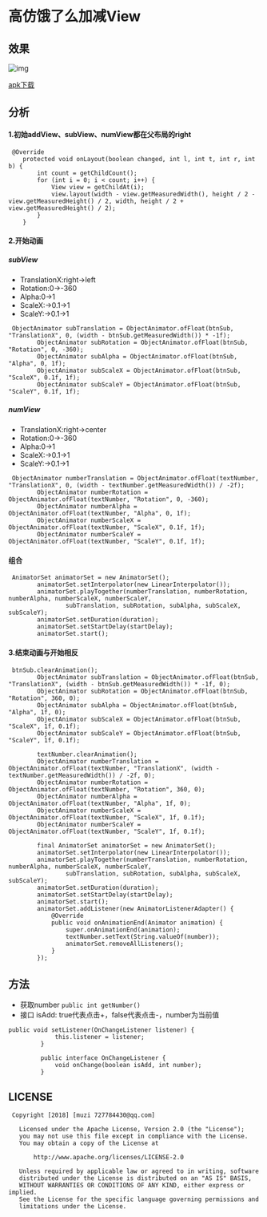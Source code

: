 # 高仿饿了么加减View

## 效果
![img](https://github.com/mzyq/NumberView/blob/da2d4b2ffaa63122c39b2f9358ce3405e185004d/img/preview.gif)

[apk下载](https://fir.im/8js6)

## 分析
#### 1.初始addView、subView、numView都在父布局的right
```
 @Override
    protected void onLayout(boolean changed, int l, int t, int r, int b) {
        int count = getChildCount();
        for (int i = 0; i < count; i++) {
            View view = getChildAt(i);
            view.layout(width - view.getMeasuredWidth(), height / 2 - view.getMeasuredHeight() / 2, width, height / 2 + view.getMeasuredHeight() / 2);
        }
    }
```
#### 2.开始动画

##### subView
* TranslationX:right->left
* Rotation:0->-360
* Alpha:0->1
* ScaleX:->0.1->1
* ScaleY:->0.1->1
```
 ObjectAnimator subTranslation = ObjectAnimator.ofFloat(btnSub, "TranslationX", 0, (width - btnSub.getMeasuredWidth()) * -1f);
        ObjectAnimator subRotation = ObjectAnimator.ofFloat(btnSub, "Rotation", 0, -360);
        ObjectAnimator subAlpha = ObjectAnimator.ofFloat(btnSub, "Alpha", 0, 1f);
        ObjectAnimator subScaleX = ObjectAnimator.ofFloat(btnSub, "ScaleX", 0.1f, 1f);
        ObjectAnimator subScaleY = ObjectAnimator.ofFloat(btnSub, "ScaleY", 0.1f, 1f);
```

##### numView
* TranslationX:right->center
* Rotation:0->-360
* Alpha:0->1
* ScaleX:->0.1->1
* ScaleY:->0.1->1
```
 ObjectAnimator numberTranslation = ObjectAnimator.ofFloat(textNumber, "TranslationX", 0, (width - textNumber.getMeasuredWidth()) / -2f);
        ObjectAnimator numberRotation = ObjectAnimator.ofFloat(textNumber, "Rotation", 0, -360);
        ObjectAnimator numberAlpha = ObjectAnimator.ofFloat(textNumber, "Alpha", 0, 1f);
        ObjectAnimator numberScaleX = ObjectAnimator.ofFloat(textNumber, "ScaleX", 0.1f, 1f);
        ObjectAnimator numberScaleY = ObjectAnimator.ofFloat(textNumber, "ScaleY", 0.1f, 1f);
```

#### 组合
```
 AnimatorSet animatorSet = new AnimatorSet();
        animatorSet.setInterpolator(new LinearInterpolator());
        animatorSet.playTogether(numberTranslation, numberRotation, numberAlpha, numberScaleX, numberScaleY,
                subTranslation, subRotation, subAlpha, subScaleX, subScaleY);
        animatorSet.setDuration(duration);
        animatorSet.setStartDelay(startDelay);
        animatorSet.start();
```


#### 3.结束动画与开始相反
```
 btnSub.clearAnimation();
        ObjectAnimator subTranslation = ObjectAnimator.ofFloat(btnSub, "TranslationX", (width - btnSub.getMeasuredWidth()) * -1f, 0);
        ObjectAnimator subRotation = ObjectAnimator.ofFloat(btnSub, "Rotation", 360, 0);
        ObjectAnimator subAlpha = ObjectAnimator.ofFloat(btnSub, "Alpha", 1f, 0);
        ObjectAnimator subScaleX = ObjectAnimator.ofFloat(btnSub, "ScaleX", 1f, 0.1f);
        ObjectAnimator subScaleY = ObjectAnimator.ofFloat(btnSub, "ScaleY", 1f, 0.1f);

        textNumber.clearAnimation();
        ObjectAnimator numberTranslation = ObjectAnimator.ofFloat(textNumber, "TranslationX", (width - textNumber.getMeasuredWidth()) / -2f, 0);
        ObjectAnimator numberRotation = ObjectAnimator.ofFloat(textNumber, "Rotation", 360, 0);
        ObjectAnimator numberAlpha = ObjectAnimator.ofFloat(textNumber, "Alpha", 1f, 0);
        ObjectAnimator numberScaleX = ObjectAnimator.ofFloat(textNumber, "ScaleX", 1f, 0.1f);
        ObjectAnimator numberScaleY = ObjectAnimator.ofFloat(textNumber, "ScaleY", 1f, 0.1f);

        final AnimatorSet animatorSet = new AnimatorSet();
        animatorSet.setInterpolator(new LinearInterpolator());
        animatorSet.playTogether(numberTranslation, numberRotation, numberAlpha, numberScaleX, numberScaleY,
                subTranslation, subRotation, subAlpha, subScaleX, subScaleY);
        animatorSet.setDuration(duration);
        animatorSet.setStartDelay(startDelay);
        animatorSet.start();
        animatorSet.addListener(new AnimatorListenerAdapter() {
            @Override
            public void onAnimationEnd(Animator animation) {
                super.onAnimationEnd(animation);
                textNumber.setText(String.valueOf(number));
                animatorSet.removeAllListeners();
            }
        });
```

## 方法
* 获取number
```public int getNumber()```
* 接口 isAdd: true代表点击+，false代表点击-，number为当前值
```
public void setListener(OnChangeListener listener) {
             this.listener = listener;
         }

         public interface OnChangeListener {
             void onChange(boolean isAdd, int number);
         }
```

## LICENSE
```
 Copyright [2018] [muzi 727784430@qq.com]

   Licensed under the Apache License, Version 2.0 (the "License");
   you may not use this file except in compliance with the License.
   You may obtain a copy of the License at

       http://www.apache.org/licenses/LICENSE-2.0

   Unless required by applicable law or agreed to in writing, software
   distributed under the License is distributed on an "AS IS" BASIS,
   WITHOUT WARRANTIES OR CONDITIONS OF ANY KIND, either express or implied.
   See the License for the specific language governing permissions and
   limitations under the License.
```
